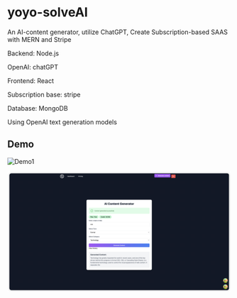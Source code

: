 # yoyo-solveAI

An AI-content generator, utilize ChatGPT, Create Subscription-based SAAS with MERN and Stripe

Backend: Node.js

OpenAI: chatGPT

Frontend: React

Subscription base: stripe

Database: MongoDB

Using OpenAI text generation models

## Demo

![Demo1](/assets/Demo1.png)

![Demo2](/assets/Demo2.png)
